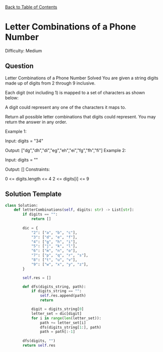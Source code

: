 [Back to Table of Contents](../../README.md)

# Letter Combinations of a Phone Number
Difficulty: Medium

## Question
Letter Combinations of a Phone Number
Solved 
You are given a string digits made up of digits from 2 through 9 inclusive.

Each digit (not including 1) is mapped to a set of characters as shown below:

A digit could represent any one of the characters it maps to.

Return all possible letter combinations that digits could represent. You may return the answer in any order.



Example 1:

Input: digits = "34"

Output: ["dg","dh","di","eg","eh","ei","fg","fh","fi"]
Example 2:

Input: digits = ""

Output: []
Constraints:

0 <= digits.length <= 4
2 <= digits[i] <= 9

## Solution Template
```python
class Solution:
    def letterCombinations(self, digits: str) -> List[str]:
        if digits == "":
            return []
            
        dic = {
            "2": ["a", "b", "c"],
            "3": ["d", "e", "f"],
            "4": ["g", "h", "i"],
            "5": ["j", "k", "l"],
            "6": ["m", "n", "o"],
            "7": ["p", "q", "r", "s"],
            "8": ["t", "u", "v"],
            "9": ["w", "x", "y", "z"],
        }

        self.res = []

        def dfs(digits_string, path):
            if digits_string == "":
                self.res.append(path)
                return

            digit = digits_string[0]
            letter_set = dic[digit]
            for i in range(len(letter_set)):
                path += letter_set[i]
                dfs(digits_string[1:], path)
                path = path[:-1]
        
        dfs(digits, "")
        return self.res
```
